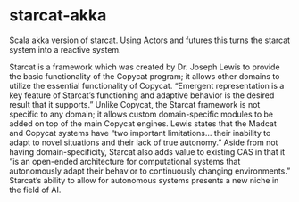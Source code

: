 # starcat-akka
Scala akka version of starcat. Using Actors and futures this turns the starcat system into a reactive system.

Starcat is a framework which was created by Dr. Joseph Lewis to provide the basic
functionality of the Copycat program; it allows other domains to utilize the essential
functionality of Copycat. “Emergent representation is a key feature of Starcat’s functioning
and adaptive behavior is the desired result that it supports.” Unlike Copycat, the Starcat
framework is not specific to any domain; it allows custom domain-specific modules to be
added on top of the main Copycat engines. Lewis states that the Madcat and Copycat
systems have “two important limitations… their inability to adapt to novel situations and
their lack of true autonomy.” Aside from not having domain-specificity, Starcat also adds
value to existing CAS in that it “is an open-ended architecture for computational systems that
autonomously adapt their behavior to continuously changing environments.” Starcat’s
ability to allow for autonomous systems presents a new niche in the field of AI.
